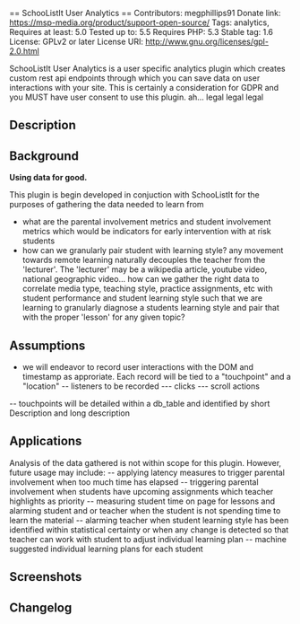   
== SchooListIt User Analytics ==
Contributors: megphillips91
Donate link: https://msp-media.org/product/support-open-source/
Tags: analytics,
Requires at least: 5.0
Tested up to: 5.5
Requires PHP: 5.3
Stable tag: 1.6
License: GPLv2 or later
License URI: http://www.gnu.org/licenses/gpl-2.0.html

SchooListIt User Analytics is a user specific analytics plugin which creates custom rest api endpoints through which you can save data on user interactions with your site. This is certainly a consideration for GDPR and you MUST have user consent to use this plugin. ah... legal legal legal

## Description

## Background ##
**Using data for good.**

This plugin is begin developed in conjuction with SchooListIt for the purposes of gathering the data needed to learn from 

- what are the parental involvement metrics and student involvement metrics which would be indicators for early intervention with at risk students
- how can we granularly pair student with learning style? any movement towards remote learning naturally decouples the teacher from the 'lecturer'. The 'lecturer' may be a wikipedia article, youtube video, national geographic video... how can we gather the right data to correlate media type, teaching style, practice assignments, etc with student performance and student learning style such that we are learning to granularly diagnose a students learning style and pair that with the proper 'lesson' for any given topic?

## Assumptions
- we will endeavor to record user interactions with the DOM and timestamp as approriate. Each record will be tied to a "touchpoint" and a "location"
-- listeners to be recorded
--- clicks
--- scroll actions

-- touchpoints will be detailed within a db_table and identified by short Description and long description

## Applications

Analysis of the data gathered is not within scope for this plugin. However, future usage may include:
-- applying latency measures to trigger parental involvement when too much time has elapsed
-- triggering parental involvement when students have upcoming assignments which teacher highlights as priority
-- measuring student time on page for lessons and alarming student and or teacher when the student is not spending time to learn the material
-- alarming teacher when student learning style has been identified within statistical certainty or when any change is detected so that teacher can work with student to adjust individual learning plan
-- machine suggested individual learning plans for each student

## Screenshots

## Changelog